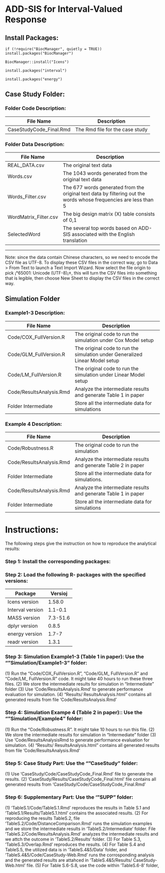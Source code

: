 # ADD-SIS for Interval-Valued Response

## Install Packages: 

`if (!require("BiocManager", quietly = TRUE))
    install.packages("BiocManager")`
    
`BiocManager::install("Icens")`

`install.packages("interval")`

`install.packages("energy")`

## Case Study Folder: 

### Folder Code Description:


| File Name | Description  |
| ------- | --- |
| CaseStudyCode_Final.Rmd | The Rmd file for the case study|

### Folder Data Description:

| File Name | Description  |
| ------- | --- |
| REAL_DATA.csv | The original text data |
|Words.csv| The 1043 words generated from the original text data|
|Words_Filter.csv| The 677 words generated from the original text data by filtering out the words whose frequencies are less than 5|
|WordMatrix_Filter.csv|The big design matrix (X) table consists of 0,1|
|SelectedWord | The several top words based on ADD-SIS associated with the English translation|
______________________________________________________________________________________________
Note: since the data contain Chinese characters, so we need to encode the CSV file as UTF-8. To display these CSV files in the correct way, go to Data > From Text to launch a Text Import Wizard. Now select the file origin to pick ¡°65001: Unicode (UTF-8)¡±, this will turn the CSV files into something that is legible, then choose New Sheet to display the CSV files in the correct way.



## Simulation Folder

### Example1-3  Description:
| File Name | Description  |
| ------- | --- |
| Code/COX_FullVersion.R | The original code to run the simulation under Cox Model setup |
|Code/GLM_FullVersion.R| The original code to run the simulation under Generalized Linear Model  setup |
|Code/LM_FullVersion.R| The original code to run the simulation under  Linear Model  setup|
|Code/ResultsAnalysis.Rmd| Analyze the intermediate results and generate Table 1 in paper|
|Folder Intermediate|Store all the intermediate data for simulations|



### Example 4  Description:
| File Name | Description  |
| ------- | --- |
| Code/Robustness.R | The original code to run the simulation |
|Code/ResultsAnalysis.Rmd| Analyze the intermediate results and generate Table 2 in paper |
|Folder Intermediate| Store all the intermediate data for simulations. |
|Code/ResultsAnalysis.Rmd| Analyze the intermediate results and generate Table 1 in paper|
|Folder Intermediate|Store all the intermediate data for simulations|

# Instructions: 

The following steps give the instruction on how to reproduce the analytical results: 

### Step 1: Install the corresponding packages:

### Step 2: Load the following R- packages with the specified versions: 
| Package | Versioj  |
| ------- | --- |
|Icens version | 1.58.0|
|Interval version|1.1-0.1|
|MASS version|7.3-51.6|
|dplyr version|0.8.5|
|energy version|1.7-7|
|readr version|1.3.1|


### Step 3: Simulation Example1-3 (Table 1 in paper): Use the “”Simulation/Example1-3” folder:
(1)	Run the “Code/COX_FullVersion.R”, “Code/GLM_ FullVersion.R” and “Code/LM_ FullVersion.R” code. It might take 40 hours to run these three files. 
(2)	We store the intermediate results for simulation in “Intermediate” folder
(3)	Use ‘Code/ResultsAnalysis.Rmd’ to generate performance evaluation for simulation.
(4)	“Results/ ResultsAnalysis.html” contains all generated results from file ‘Code/ResultsAnalysis.Rmd’
### Step 4: Simulation Exampe 4 (Table 2 in paper):: Use the “”Simulation/Example4” folder:
(1)	Run the “Code/Robustness.R”. It might take 10 hours to run this file. 
(2)	We store the intermediate results for simulation in “Intermediate” folder
(3)	Use ‘Code/ResultsAnalysisRmd to generate performance evaluation for simulation. 
(4)	“Results/ ResultsAnalysis.html” contains all generated results from file ‘Code/ResultsAnalysis.Rmd’
### Step 5: Case Study Part: Use the “”CaseStudy” folder:
(1)	Use ‘CaseStudy/Code/CaseStudyCode_Final.Rmd’ file to generate the results.
(2)	’CaseStudy/Results/CaseStudyCode_Final.html’ file contains all generated results from ‘CaseStudy/Code/CaseStudyCode_Final.Rmd’
### Step 6: Supplementary Part: Use the ‘”SUPP” folder: 
(1)	‘TableS.1/Code/TableS.1.Rmd’ reproduces the results in Table S.1 and ‘TableS.1/Results/TableS.1.html’ contains the associated results. 
(2)	For reproducing the results TableS.2, file ‘TableS.2/Code/DistanceComparison.Rmd’ runs the simulation examples and we store the intermediate results in ‘TableS.2/Intermediate’ folder. File ‘TableS.2/Code/ResultsAnalysis.Rmd’ analyzes the intermediate results and we attch the outcome in ‘TableS.2/Results’ folder. 
(3)	For Table S.3, ‘TableS.3/Overlap.Rmd’ reproduces the results. 
(4)	For Table S.4 and TableS.5, the utilized data is in ‘TableS.4&5/Data’ folder, and ‘TableS.4&5/Code/CaseStudy-Web.Rmd’ runs the corrosponding analysis and the generated results are attahced in ‘TableS.4&5/Results/ CaseStudy-Web.html’ file. 
(5)	For Table S.6-S.8, use the code within ‘TableS.6-8’ folder,
